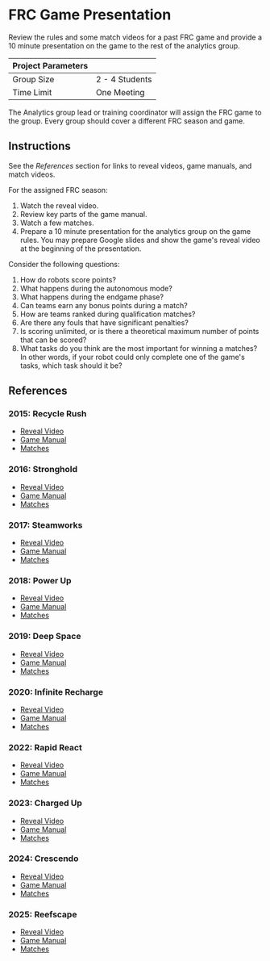 # FRC Game Presentation

Review the rules and some match videos for a past FRC game and provide a 10
minute presentation on the game to the rest of the analytics group.

| Project Parameters |        |
|------------|----------------|
| Group Size | 2 - 4 Students |
| Time Limit | One Meeting    |

The Analytics group lead or training coordinator will assign the FRC game to the
group. Every group should cover a different FRC season and game.

## Instructions
See the *References* section for links to reveal videos, game manuals, and match
videos.

For the assigned FRC season:
1. Watch the reveal video.
2. Review key parts of the game manual.
3. Watch a few matches.
4. Prepare a 10 minute presentation for the analytics group on the game rules.
You may prepare Google slides and show the game's reveal video at the beginning
of the presentation.

Consider the following questions:
1. How do robots score points?
2. What happens during the autonomous mode?
3. What happens during the endgame phase?
4. Can teams earn any bonus points during a match?
5. How are teams ranked during qualification matches?
6. Are there any fouls that have significant penalties?
7. Is scoring unlimited, or is there a theoretical maximum number of points that
can be scored?
8. What tasks do you think are the most important for winning a matches? In other
words, if your robot could only complete one of the game's tasks, which task
should it be?

## References
### 2015: Recycle Rush
* [Reveal Video](https://youtu.be/W6UYFKNGHJ8?si=7HMWLFq2E3yd6A72)
* [Game Manual](GameManual20150407.pdf)
* [Matches](https://www.thebluealliance.com/team/1318/2015)

### 2016: Stronghold
* [Reveal Video](https://youtu.be/VqOKzoHJDjA?si=BXarsc-2m2wfpYp9)
* [Game Manual](FRC-2016-game-manual.pdf)
* [Matches](https://www.thebluealliance.com/team/1318/2016)

### 2017: Steamworks
* [Reveal Video](https://youtu.be/EMiNmJW7enI?si=n_BLDkiG57iAG0hZ)
* [Game Manual](2017FRCGameSeasonManual.pdf)
* [Matches](https://www.thebluealliance.com/team/1318/2017)

### 2018: Power Up
* [Reveal Video](https://youtu.be/HZbdwYiCY74?si=56yU6KAndQgGmNkq)
* [Game Manual](2018FRCGameSeasonManual.pdf)
* [Matches](https://www.thebluealliance.com/team/1318/2018)

### 2019: Deep Space
* [Reveal Video](https://youtu.be/Mew6G_og-PI?si=qp4sdbmjat_lFnRP)
* [Game Manual](2019FRCGameSeasonManual.pdf)
* [Matches](https://www.thebluealliance.com/team/1318/2019)

### 2020: Infinite Recharge
* [Reveal Video](https://youtu.be/gmiYWTmFRVE?si=jL6mD291Gbg6DwBL)
* [Game Manual](2020FRCGameSeasonManual.pdf)
* [Matches](https://www.thebluealliance.com/team/1318/2020)

### 2022: Rapid React
* [Reveal Video](https://youtu.be/LgniEjI9cCM?si=pe_4n69qQ7gvgTkR)
* [Game Manual](2022FRCGameManual.pdf)
* [Matches](https://www.thebluealliance.com/team/1318/2022)

### 2023: Charged Up
* [Reveal Video](https://youtu.be/0zpflsYc4PA?si=vZYGXJnfvMlyUkjC)
* [Game Manual](2023FRCGameManual.pdf)
* [Matches](https://www.thebluealliance.com/team/1318/2023)

### 2024: Crescendo
* [Reveal Video](https://youtu.be/9keeDyFxzY4?si=p0Pmq4AcDhCG06fd)
* [Game Manual](2024GameManual.pdf)
* [Matches](https://www.thebluealliance.com/team/1318/2024)

### 2025: Reefscape
* [Reveal Video](https://youtu.be/YWbxcjlY9JY?si=fnCIJ3zsFkNjQMXb)
* [Game Manual](2025GameManual.pdf)
* [Matches](https://www.thebluealliance.com/team/1318/2025)
